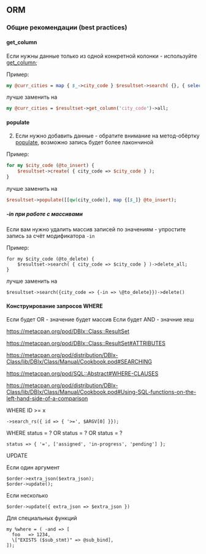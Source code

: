 ---
---

## ORM

### Общие рекомендации (best practices)

#### get_column

Если нужны данные только из одной конкретной колонки - используйте [get_column](https://metacpan.org/pod/DBIx::Class::ResultSet#get_column);

Пример:

```perl
my @curr_cities = map { $_->city_code } $resultset->search( {}, { select => 'city_code' } );
```

лучше заменить на

```perl
my @curr_cities = $resultset->get_column('city_code')->all;
```

#### populate

2. Если нужно добавить данные - обратите внимание на метод-обёртку [populate](https://metacpan.org/pod/DBIx::Class::ResultSet#populate), возможно запись будет более лакончиной

Пример:

```perl
for my $city_code (@to_insert) {
    $resultset->create( { city_code => $city_code } );
}
```

лучше заменить на

```perl
$resultset->populate([[qw(city_code)], map {[$_]} @to_insert);
```

##### -in при работе с массивами

Если вам нужно удалить массив записей по значениям - упростите запись за счёт модификатора `-in`

Пример:

```
for my $city_code (@to_delete) {
    $resultset->search( { city_code => $city_code } )->delete_all;
}
```

лучше заменить на

```
$resultset->search({city_code => {-in => \@to_delete}})->delete()
```



#### Конструирование запросов WHERE

Если будет OR - значение будет массив
Если будет AND - значние хеш

https://metacpan.org/pod/DBIx::Class::ResultSet

https://metacpan.org/pod/DBIx::Class::ResultSet#ATTRIBUTES

https://metacpan.org/pod/distribution/DBIx-Class/lib/DBIx/Class/Manual/Cookbook.pod#SEARCHING

https://metacpan.org/pod/SQL::Abstract#WHERE-CLAUSES

https://metacpan.org/pod/distribution/DBIx-Class/lib/DBIx/Class/Manual/Cookbook.pod#Using-SQL-functions-on-the-left-hand-side-of-a-comparison


WHERE ID >= x

```
->search_rs({ id => { '>=', $ARGV[0] }});
```

WHERE status = ? OR status = ? OR status = ?

```
status => { '=', ['assigned', 'in-progress', 'pending'] };
```

UPDATE

Если один аргумент

```
$order->extra_json($extra_json);
$order->update();
```

Если несколько

```
$order->update({ extra_json => $extra_json })
```

Для специальных функций

```
my %where = ( -and => [
  foo   => 1234,
  \["EXISTS ($sub_stmt)" => @sub_bind],
]);
```

